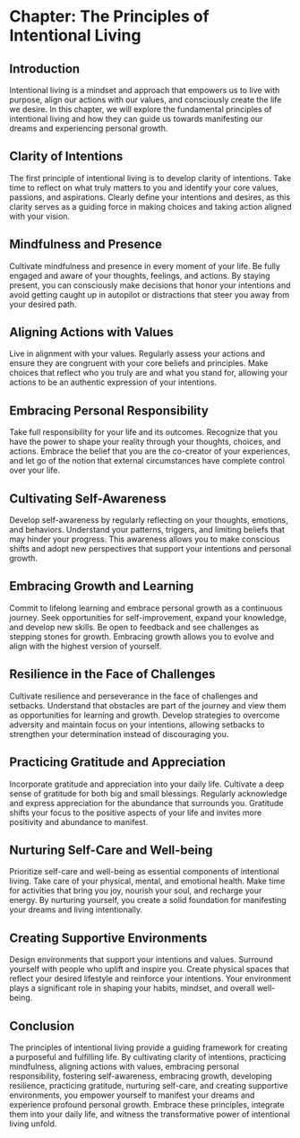 Chapter: The Principles of Intentional Living
=============================================

Introduction
------------

Intentional living is a mindset and approach that empowers us to live with purpose, align our actions with our values, and consciously create the life we desire. In this chapter, we will explore the fundamental principles of intentional living and how they can guide us towards manifesting our dreams and experiencing personal growth.

Clarity of Intentions
---------------------

The first principle of intentional living is to develop clarity of intentions. Take time to reflect on what truly matters to you and identify your core values, passions, and aspirations. Clearly define your intentions and desires, as this clarity serves as a guiding force in making choices and taking action aligned with your vision.

Mindfulness and Presence
------------------------

Cultivate mindfulness and presence in every moment of your life. Be fully engaged and aware of your thoughts, feelings, and actions. By staying present, you can consciously make decisions that honor your intentions and avoid getting caught up in autopilot or distractions that steer you away from your desired path.

Aligning Actions with Values
----------------------------

Live in alignment with your values. Regularly assess your actions and ensure they are congruent with your core beliefs and principles. Make choices that reflect who you truly are and what you stand for, allowing your actions to be an authentic expression of your intentions.

Embracing Personal Responsibility
---------------------------------

Take full responsibility for your life and its outcomes. Recognize that you have the power to shape your reality through your thoughts, choices, and actions. Embrace the belief that you are the co-creator of your experiences, and let go of the notion that external circumstances have complete control over your life.

Cultivating Self-Awareness
--------------------------

Develop self-awareness by regularly reflecting on your thoughts, emotions, and behaviors. Understand your patterns, triggers, and limiting beliefs that may hinder your progress. This awareness allows you to make conscious shifts and adopt new perspectives that support your intentions and personal growth.

Embracing Growth and Learning
-----------------------------

Commit to lifelong learning and embrace personal growth as a continuous journey. Seek opportunities for self-improvement, expand your knowledge, and develop new skills. Be open to feedback and see challenges as stepping stones for growth. Embracing growth allows you to evolve and align with the highest version of yourself.

Resilience in the Face of Challenges
------------------------------------

Cultivate resilience and perseverance in the face of challenges and setbacks. Understand that obstacles are part of the journey and view them as opportunities for learning and growth. Develop strategies to overcome adversity and maintain focus on your intentions, allowing setbacks to strengthen your determination instead of discouraging you.

Practicing Gratitude and Appreciation
-------------------------------------

Incorporate gratitude and appreciation into your daily life. Cultivate a deep sense of gratitude for both big and small blessings. Regularly acknowledge and express appreciation for the abundance that surrounds you. Gratitude shifts your focus to the positive aspects of your life and invites more positivity and abundance to manifest.

Nurturing Self-Care and Well-being
----------------------------------

Prioritize self-care and well-being as essential components of intentional living. Take care of your physical, mental, and emotional health. Make time for activities that bring you joy, nourish your soul, and recharge your energy. By nurturing yourself, you create a solid foundation for manifesting your dreams and living intentionally.

Creating Supportive Environments
--------------------------------

Design environments that support your intentions and values. Surround yourself with people who uplift and inspire you. Create physical spaces that reflect your desired lifestyle and reinforce your intentions. Your environment plays a significant role in shaping your habits, mindset, and overall well-being.

Conclusion
----------

The principles of intentional living provide a guiding framework for creating a purposeful and fulfilling life. By cultivating clarity of intentions, practicing mindfulness, aligning actions with values, embracing personal responsibility, fostering self-awareness, embracing growth, developing resilience, practicing gratitude, nurturing self-care, and creating supportive environments, you empower yourself to manifest your dreams and experience profound personal growth. Embrace these principles, integrate them into your daily life, and witness the transformative power of intentional living unfold.
